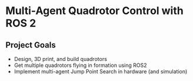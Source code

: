 #  Multi-Agent Quadrotor Control with ROS 2

## Project Goals

- Design, 3D print, and build quadrotors
- Get multiple quadrotors flying in formation using ROS2
- Implement multi-agent Jump Point Search in hardware (and simulation)

<!-- ## Results

In progress. -->